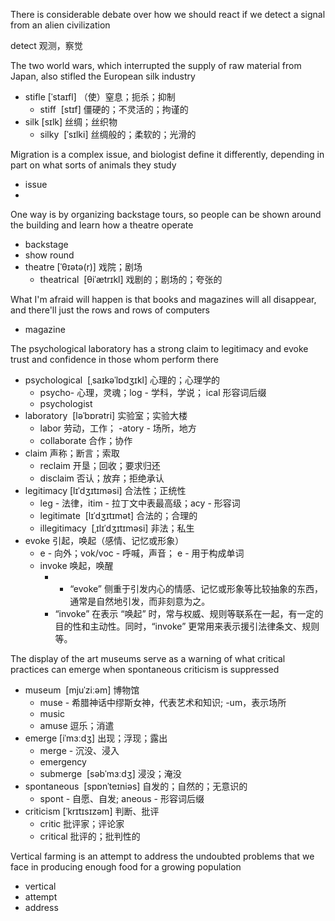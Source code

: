 
There is considerable debate over how we should react if we detect a signal from an alien civilization

detect 观测，察觉



The two world wars, which interrupted the supply of raw material from Japan, also stifled the European silk industry

- stifle [ˈstaɪfl] （使）窒息；扼杀；抑制
	- stiff  [stɪf] 僵硬的；不灵活的；拘谨的
- silk [sɪlk]  丝绸；丝织物
	- silky   [ˈsɪlki] 丝绸般的；柔软的；光滑的



Migration is a complex issue, and biologist define it differently, depending in part on what sorts of animals they study

- issue 
-   


One way is by organizing backstage tours, so people can be shown around the building and learn how a theatre operate

- backstage 
- show round
- theatre [ˈθɪətə(r)] 戏院；剧场
	- theatrical  [θiˈætrɪkl] 戏剧的；剧场的；夸张的


What I'm afraid will happen is that books and magazines will  all disappear,  and there'll just the rows and rows of computers

- magazine


The psychological laboratory has a strong claim to legitimacy and evoke trust and confidence in those whom perform there
 

- psychological  [ˌsaɪkəˈlɒdʒɪkl] 心理的；心理学的
	- psycho- 心理，灵魂；log - 学科，学说； ical 形容词后缀
	- psychologist 
- laboratory  [ləˈbɒrətri] 实验室；实验大楼
	- labor 劳动，工作； -atory - 场所，地方
	- collaborate  合作；协作
- claim 声称；断言；索取
	- reclaim 开垦；回收；要求归还
	- disclaim 否认；放弃；拒绝承认
- legitimacy [lɪˈdʒɪtɪməsi] 合法性；正统性
	- leg - 法律，itim - 拉丁文中表最高级；acy - 形容词
	- legitimate  [lɪˈdʒɪtɪmət] 合法的；合理的
	-  illegitimacy   [ˌɪlɪˈdʒɪtɪməsi] 非法；私生
- evoke  引起，唤起（感情、记忆或形象）
	- e - 向外；vok/voc - 呼喊，声音； e - 用于构成单词
	- invoke 唤起，唤醒
		- - “evoke” 侧重于引发内心的情感、记忆或形象等比较抽象的东西，通常是自然地引发，而非刻意为之。
		- “invoke” 在表示 “唤起” 时，常与权威、规则等联系在一起，有一定的目的性和主动性。同时，“invoke” 更常用来表示援引法律条文、规则等。



 The display of the art museums serve as a warning of what critical practices can emerge when spontaneous criticism is suppressed


- museum  [mjuˈziːəm] 博物馆
	- muse - 希腊神话中缪斯女神，代表艺术和知识; -um，表示场所
	- music
	- amuse 逗乐；消遣
- emerge [iˈmɜːdʒ] 出现；浮现；露出
	- merge - 沉没、浸入
	- emergency
	- submerge  [səbˈmɜːdʒ] 浸没；淹没
-  spontaneous  [spɒnˈteɪniəs] 自发的；自然的；无意识的
	- spont - 自愿、自发; aneous - 形容词后缀
- criticism [ˈkrɪtɪsɪzəm] 判断、批评
	- critic 批评家；评论家
	- critical 批评的；批判性的 


Vertical farming is an attempt to address the undoubted problems that we face in producing enough food for a growing population

- vertical
- attempt
- address 


  




